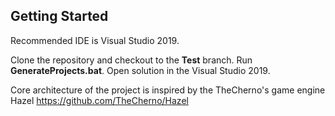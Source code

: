 ## Getting Started
Recommended IDE is Visual Studio 2019.

Clone the repository and checkout to the **Test** branch. Run **GenerateProjects.bat**. Open solution in the Visual Studio 2019.

Core architecture of the project is inspired by the TheCherno's game engine Hazel https://github.com/TheCherno/Hazel
